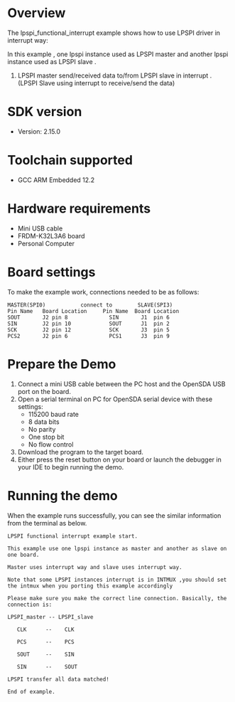 Overview
========
The lpspi_functional_interrupt example shows how to use LPSPI driver in interrupt way:

In this example , one lpspi instance used as LPSPI master and another lpspi instance used as LPSPI slave .

1. LPSPI master send/received data to/from LPSPI slave in interrupt . (LPSPI Slave using interrupt to receive/send the data)



SDK version
===========
- Version: 2.15.0

Toolchain supported
===================
- GCC ARM Embedded  12.2

Hardware requirements
=====================
- Mini USB cable
- FRDM-K32L3A6 board
- Personal Computer

Board settings
==============
To make the example work, connections needed to be as follows:
~~~~~~~~~~~~~~~~~~~~~~~~~~~~~~~~~~~~~~~~~~~~~~~~~~~~~~
MASTER(SPI0)           connect to        SLAVE(SPI3)
Pin Name   Board Location     Pin Name  Board Location
SOUT       J2 pin 8             SIN       J1  pin 6
SIN        J2 pin 10            SOUT      J1  pin 2
SCK        J2 pin 12            SCK       J3  pin 5
PCS2       J2 pin 6             PCS1      J3  pin 9
~~~~~~~~~~~~~~~~~~~~~~~~~~~~~~~~~~~~~~~~~~~~~~~~~~~~~~

Prepare the Demo
================
1. Connect a mini USB cable between the PC host and the OpenSDA USB port on the board.
2. Open a serial terminal on PC for OpenSDA serial device with these settings:
    - 115200 baud rate
    - 8 data bits
    - No parity
    - One stop bit
    - No flow control
3. Download the program to the target board.
4. Either press the reset button on your board or launch the debugger in your IDE to begin running
   the demo.

Running the demo
================
When the example runs successfully, you can see the similar information from the terminal as below.

~~~~~~~~~~~~~~~~~~~~~~~~~~~~
LPSPI functional interrupt example start.

This example use one lpspi instance as master and another as slave on one board.

Master uses interrupt way and slave uses interrupt way.

Note that some LPSPI instances interrupt is in INTMUX ,you should set the intmux when you porting this example accordingly

Please make sure you make the correct line connection. Basically, the connection is:

LPSPI_master -- LPSPI_slave

   CLK      --    CLK

   PCS      --    PCS

   SOUT     --    SIN

   SIN      --    SOUT

LPSPI transfer all data matched!

End of example.
~~~~~~~~~~~~~~~~~~~~~~~~~~~~
